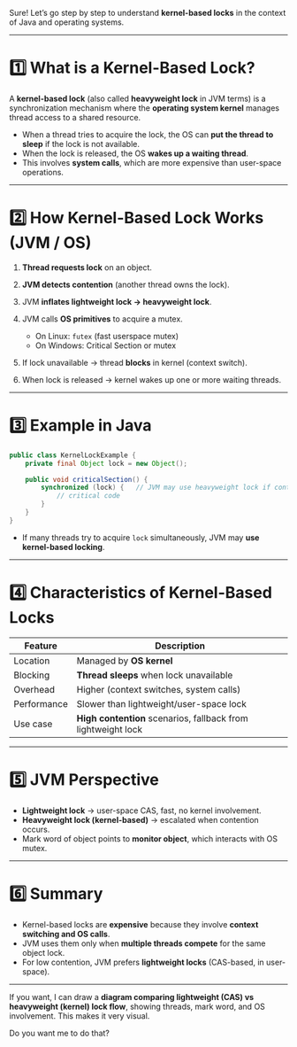 Sure! Let’s go step by step to understand **kernel-based locks** in the context of Java and operating systems.

---

# 1️⃣ What is a Kernel-Based Lock?

A **kernel-based lock** (also called **heavyweight lock** in JVM terms) is a synchronization mechanism where the **operating system kernel** manages thread access to a shared resource.

* When a thread tries to acquire the lock, the OS can **put the thread to sleep** if the lock is not available.
* When the lock is released, the OS **wakes up a waiting thread**.
* This involves **system calls**, which are more expensive than user-space operations.

---

# 2️⃣ How Kernel-Based Lock Works (JVM / OS)

1. **Thread requests lock** on an object.
2. **JVM detects contention** (another thread owns the lock).
3. JVM **inflates lightweight lock → heavyweight lock**.
4. JVM calls **OS primitives** to acquire a mutex.

   * On Linux: `futex` (fast userspace mutex)
   * On Windows: Critical Section or mutex
5. If lock unavailable → thread **blocks** in kernel (context switch).
6. When lock is released → kernel wakes up one or more waiting threads.

---

# 3️⃣ Example in Java

```java
public class KernelLockExample {
    private final Object lock = new Object();

    public void criticalSection() {
        synchronized (lock) {   // JVM may use heavyweight lock if contended
            // critical code
        }
    }
}
```

* If many threads try to acquire `lock` simultaneously, JVM may **use kernel-based locking**.

---

# 4️⃣ Characteristics of Kernel-Based Locks

| Feature     | Description                                                   |
| ----------- | ------------------------------------------------------------- |
| Location    | Managed by **OS kernel**                                      |
| Blocking    | **Thread sleeps** when lock unavailable                       |
| Overhead    | Higher (context switches, system calls)                       |
| Performance | Slower than lightweight/user-space lock                       |
| Use case    | **High contention** scenarios, fallback from lightweight lock |

---

# 5️⃣ JVM Perspective

* **Lightweight lock** → user-space CAS, fast, no kernel involvement.
* **Heavyweight lock (kernel-based)** → escalated when contention occurs.
* Mark word of object points to **monitor object**, which interacts with OS mutex.

---

# 6️⃣ Summary

* Kernel-based locks are **expensive** because they involve **context switching and OS calls**.
* JVM uses them only when **multiple threads compete** for the same object lock.
* For low contention, JVM prefers **lightweight locks** (CAS-based, in user-space).

---

If you want, I can draw a **diagram comparing lightweight (CAS) vs heavyweight (kernel) lock flow**, showing threads, mark word, and OS involvement. This makes it very visual.

Do you want me to do that?
